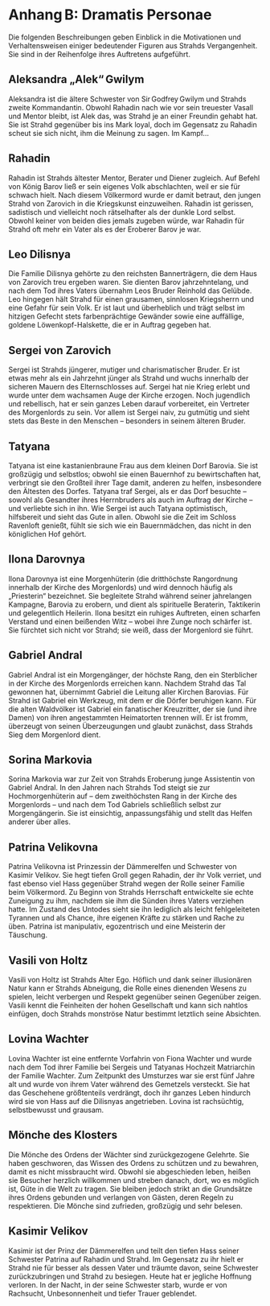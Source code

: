# **Anhang B: Dramatis Personae**

Die folgenden Beschreibungen geben Einblick in die Motivationen und Verhaltensweisen einiger bedeutender Figuren aus Strahds Vergangenheit. Sie sind in der Reihenfolge ihres Auftretens aufgeführt.

## **Aleksandra „Alek“ Gwilym**

Aleksandra ist die ältere Schwester von Sir Godfrey Gwilym und Strahds zweite Kommandantin. Obwohl Rahadin nach wie vor sein treuester Vasall und Mentor bleibt, ist Alek das, was Strahd je an einer Freundin gehabt hat. Sie ist Strahd gegenüber bis ins Mark loyal, doch im Gegensatz zu Rahadin scheut sie sich nicht, ihm die Meinung zu sagen. Im Kampf…

## **Rahadin**

Rahadin ist Strahds ältester Mentor, Berater und Diener zugleich. Auf Befehl von König Barov ließ er sein eigenes Volk abschlachten, weil er sie für schwach hielt. Nach diesem Völkermord wurde er damit betraut, den jungen Strahd von Zarovich in die Kriegskunst einzuweihen. Rahadin ist gerissen, sadistisch und vielleicht noch rätselhafter als der dunkle Lord selbst. Obwohl keiner von beiden dies jemals zugeben würde, war Rahadin für Strahd oft mehr ein Vater als es der Eroberer Barov je war.

## **Leo Dilisnya**

Die Familie Dilisnya gehörte zu den reichsten Bannerträgern, die dem Haus von Zarovich treu ergeben waren. Sie dienten Barov jahrzehntelang, und nach dem Tod ihres Vaters übernahm Leos Bruder Reinhold das Gelübde. Leo hingegen hält Strahd für einen grausamen, sinnlosen Kriegsherrn und eine Gefahr für sein Volk. Er ist laut und überheblich und trägt selbst im hitzigen Gefecht stets farbenprächtige Gewänder sowie eine auffällige, goldene Löwenkopf-Halskette, die er in Auftrag gegeben hat.

## **Sergei von Zarovich**

Sergei ist Strahds jüngerer, mutiger und charismatischer Bruder. Er ist etwas mehr als ein Jahrzehnt jünger als Strahd und wuchs innerhalb der sicheren Mauern des Elternschlosses auf. Sergei hat nie Krieg erlebt und wurde unter dem wachsamen Auge der Kirche erzogen. Noch jugendlich und rebellisch, hat er sein ganzes Leben darauf vorbereitet, ein Vertreter des Morgenlords zu sein. Vor allem ist Sergei naiv, zu gutmütig und sieht stets das Beste in den Menschen – besonders in seinem älteren Bruder.

## **Tatyana**

Tatyana ist eine kastanienbraune Frau aus dem kleinen Dorf Barovia. Sie ist großzügig und selbstlos; obwohl sie einen Bauernhof zu bewirtschaften hat, verbringt sie den Großteil ihrer Tage damit, anderen zu helfen, insbesondere den Ältesten des Dorfes. Tatyana traf Sergei, als er das Dorf besuchte – sowohl als Gesandter ihres Herrnbruders als auch im Auftrag der Kirche – und verliebte sich in ihn. Wie Sergei ist auch Tatyana optimistisch, hilfsbereit und sieht das Gute in allen. Obwohl sie die Zeit im Schloss Ravenloft genießt, fühlt sie sich wie ein Bauernmädchen, das nicht in den königlichen Hof gehört.

## **Ilona Darovnya**

Ilona Darovnya ist eine Morgenhüterin (die dritthöchste Rangordnung innerhalb der Kirche des Morgenlords) und wird dennoch häufig als „Priesterin“ bezeichnet. Sie begleitete Strahd während seiner jahrelangen Kampagne, Barovia zu erobern, und dient als spirituelle Beraterin, Taktikerin und gelegentlich Heilerin. Ilona besitzt ein ruhiges Auftreten, einen scharfen Verstand und einen beißenden Witz – wobei ihre Zunge noch schärfer ist. Sie fürchtet sich nicht vor Strahd; sie weiß, dass der Morgenlord sie führt.

## **Gabriel Andral**

Gabriel Andral ist ein Morgengänger, der höchste Rang, den ein Sterblicher in der Kirche des Morgenlords erreichen kann. Nachdem Strahd das Tal gewonnen hat, übernimmt Gabriel die Leitung aller Kirchen Barovias. Für Strahd ist Gabriel ein Werkzeug, mit dem er die Dörfer beruhigen kann. Für die alten Waldvölker ist Gabriel ein fanatischer Kreuzritter, der sie (und ihre Damen) von ihren angestammten Heimatorten trennen will. Er ist fromm, überzeugt von seinen Überzeugungen und glaubt zunächst, dass Strahds Sieg dem Morgenlord dient.

## **Sorina Markovia**

Sorina Markovia war zur Zeit von Strahds Eroberung junge Assistentin von Gabriel Andral. In den Jahren nach Strahds Tod steigt sie zur Hochmorgenhüterin auf – dem zweithöchsten Rang in der Kirche des Morgenlords – und nach dem Tod Gabriels schließlich selbst zur Morgengängerin. Sie ist einsichtig, anpassungsfähig und stellt das Helfen anderer über alles.

## **Patrina Velikovna**

Patrina Velikovna ist Prinzessin der Dämmerelfen und Schwester von Kasimir Velikov. Sie hegt tiefen Groll gegen Rahadin, der ihr Volk verriet, und fast ebenso viel Hass gegenüber Strahd wegen der Rolle seiner Familie beim Völkermord. Zu Beginn von Strahds Herrschaft entwickelte sie echte Zuneigung zu ihm, nachdem sie ihm die Sünden ihres Vaters verziehen hatte. Im Zustand des Untodes sieht sie ihn lediglich als leicht fehlgeleiteten Tyrannen und als Chance, ihre eigenen Kräfte zu stärken und Rache zu üben. Patrina ist manipulativ, egozentrisch und eine Meisterin der Täuschung.

## **Vasili von Holtz**

Vasili von Holtz ist Strahds Alter Ego. Höflich und dank seiner illusionären Natur kann er Strahds Abneigung, die Rolle eines dienenden Wesens zu spielen, leicht verbergen und Respekt gegenüber seinen Gegenüber zeigen. Vasili kennt die Feinheiten der hohen Gesellschaft und kann sich nahtlos einfügen, doch Strahds monströse Natur bestimmt letztlich seine Absichten.

## **Lovina Wachter**

Lovina Wachter ist eine entfernte Vorfahrin von Fiona Wachter und wurde nach dem Tod ihrer Familie bei Sergeis und Tatyanas Hochzeit Matriarchin der Familie Wachter. Zum Zeitpunkt des Umsturzes war sie erst fünf Jahre alt und wurde von ihrem Vater während des Gemetzels versteckt. Sie hat das Geschehene größtenteils verdrängt, doch ihr ganzes Leben hindurch wird sie von Hass auf die Dilisnyas angetrieben. Lovina ist rachsüchtig, selbstbewusst und grausam.

## **Mönche des Klosters**

Die Mönche des Ordens der Wächter sind zurückgezogene Gelehrte. Sie haben geschworen, das Wissen des Ordens zu schützen und zu bewahren, damit es nicht missbraucht wird. Obwohl sie abgeschieden leben, heißen sie Besucher herzlich willkommen und streben danach, dort, wo es möglich ist, Güte in die Welt zu tragen. Sie bleiben jedoch strikt an die Grundsätze ihres Ordens gebunden und verlangen von Gästen, deren Regeln zu respektieren. Die Mönche sind zufrieden, großzügig und sehr belesen.

## **Kasimir Velikov**

Kasimir ist der Prinz der Dämmerelfen und teilt den tiefen Hass seiner Schwester Patrina auf Rahadin und Strahd. Im Gegensatz zu ihr hielt er Strahd nie für besser als dessen Vater und träumte davon, seine Schwester zurückzubringen und Strahd zu besiegen. Heute hat er jegliche Hoffnung verloren. In der Nacht, in der seine Schwester starb, wurde er von Rachsucht, Unbesonnenheit und tiefer Trauer geblendet.
